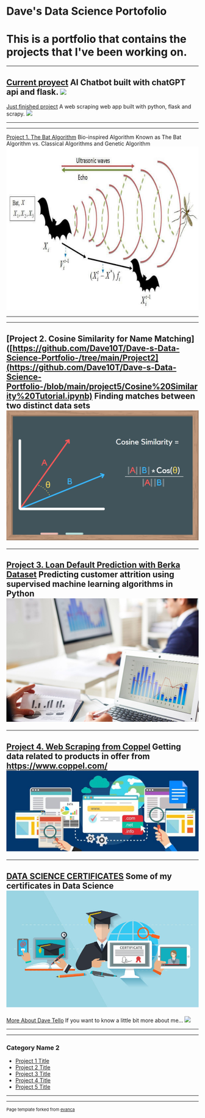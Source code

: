 # Dave's Data Science Portofolio
# This is a portfolio that contains the projects that I've been working on.
---
[Current proyect](https://github.com/Dave10T/Dave-s-Data-Science-Portfolio-/blob/main/currentproject2/chatbotGPT.png)
   AI Chatbot built with chatGPT api and flask. 
   <img src="images/chatbotGPT.png?raw=true"/>
---
[Just finished project](https://github.com/Dave10T/Dave-s-Data-Science-Portfolio-/blob/main/CurrentProject/webAppPDF.pdf)
   A web scraping web app built with python, flask and scrapy.
   <img src="images/scrapy_flask.jpg?raw=true"/>

--- 
---
[Project 1. The Bat Algorithm](https://github.com/Dave10T/Dave-s-Data-Science-Portfolio-/blob/main/Project3/AM_English.pdf)
   Bio-inspired Algorithm Known as The Bat Algorithm vs. Classical Algorithms and Genetic Algorithm
   <img src="images/BatAlg.png?raw=true"/>

--- 
---
[Project 2. Cosine Similarity for Name Matching]([https://github.com/Dave10T/Dave-s-Data-Science-Portfolio-/tree/main/Project2](https://github.com/Dave10T/Dave-s-Data-Science-Portfolio-/blob/main/project5/Cosine%20Similarity%20Tutorial.ipynb)
Finding matches between two distinct data sets
<img src="images/CosineSimilarity.png?raw=true"/>
---
---
[Project 3. Loan Default Prediction with Berka Dataset](https://github.com/Dave10T/Dave-s-Data-Science-Portfolio-/tree/main/Project2)
Predicting customer attrition using supervised machine learning algorithms in Python
<img src="images/predA.jpeg?raw=true"/>
---
---
[Project 4. Web Scraping from Coppel](https://github.com/Dave10T/Dave-s-Data-Science-Portfolio-/blob/main/Project4/coppel_web_scraping_improved2.ipynb)
Getting data related to products in offer from https://www.coppel.com/
<img src="images/web_scraping.jpeg?raw=true"/>
---
---
[DATA SCIENCE CERTIFICATES](https://github.com/Dave10T/Dave10T.github.io/blob/master/pdf/MLCertificates.pdf)
Some of my certificates in Data Science
<img src="images/OnlineCertificates.jpeg?raw=true"/>
---
[More About Dave Tello](https://github.com/Dave10T/Dave-s-Data-Science-Portfolio-)
   If you want to know a little bit more about me...
   <img src="images/Fractal.jpg?raw=true"/>

---

---

### Category Name 2

- [Project 1 Title](http://example.com/)
- [Project 2 Title](http://example.com/)
- [Project 3 Title](http://example.com/)
- [Project 4 Title](http://example.com/)
- [Project 5 Title](http://example.com/)

---




---
<p style="font-size:11px">Page template forked from <a href="https://github.com/evanca/quick-portfolio">evanca</a></p>
<!-- Remove above link if you don't want to attibute -->
